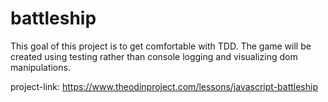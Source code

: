 # battleship

This goal of this project is to get comfortable with TDD. The game will be created using testing rather than console logging and visualizing dom manipulations. 

project-link: https://www.theodinproject.com/lessons/javascript-battleship